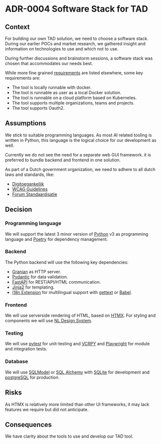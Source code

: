 # ADR-0004 Software Stack for TAD

## Context

For building our own TAD solution, we need to choose a software stack. During our earlier
POCs and market research, we gathered insight and information on technologies to use
and which not to use.

During further discussions and brainstorm sessions, a software stack was chosen
that accommodates our needs best.

While more fine grained [requirements](../existing-tools/comparison/requirements.md) are listed elsewhere,
some key requirements are:

* The tool is locally runnable with docker.
* The tool is runnable as user as a local Docker solution.
* The tool is runnable on a cloud platform based on Kubernetes.
* The tool supports multiple organizations, teams and projects.
* The tool supports Oauth2.

## Assumptions

We stick to suitable programming languages. As most AI related
tooling is written in Python, this language is the logical choice for our development as well.

Currently we do not see the need for a separate web GUI framework.
it is preferred to bundle backend and frontend in one solution.

As part of a Dutch government organization, we need to adhere to all dutch laws and standards, like:

* [Digitoegankelijk](https://www.digitoegankelijk.nl/)
* [WCAG Guidelines](https://wcag.nl/kennis/richtlijnen/wcag-2-1-richtlijnen/)
* [Forum Standaardisatie](https://www.forumstandaardisatie.nl/)

## Decision

### Programming language

We will support the latest 3 minor version of [Python](https://www.python.org/) v3 as programming language
and [Poetry](https://python-poetry.org/) for dependency management.

### Backend

The Python backend will use the following key dependencies:

* [Granian](https://github.com/emmett-framework/granian) as HTTP server.
* [Pydantic](https://docs.pydantic.dev/latest/) for data validation.
* [FastAPI](https://fastapi.tiangolo.com/) for REST/API/HTML communication.
* [Jinja2](https://palletsprojects.com/p/jinja/) for templating.
* [i18n Extension](https://jinja.palletsprojects.com/en/3.1.x/extensions/#i18n-extension) for multilingual support
 with [gettext](https://docs.python.org/3/library/gettext.html) or [Babel](https://babel.pocoo.org/en/latest/).

### Frontend

We will use serverside rendering of HTML, based on [HTMX](https://htmx.org/).
For styling and components we will use [NL Design System](https://github.com/nl-design-system/rijkshuisstijl-community).

### Testing

We will use [pytest](https://docs.pytest.org/en/) for unit-testing and [VCRPY](https://vcrpy.readthedocs.io/en/latest/)
and [Playwright](https://playwright.dev/) for module and integration tests.

### Database

We will use [SQLModel](https://sqlmodel.tiangolo.com/) or
[SQL Alchemy](https://www.sqlalchemy.org/) with [SQLite](https://www.sqlite.org/) for
development and [postgreSQL](https://www.postgresql.org/) for
production.

## Risks

As HTMX is relatively more limited than other UI frameworks, it may lack features we require but
did not anticipate.

## Consequences

We have clarity about the tools to use and develop our TAD tool.
